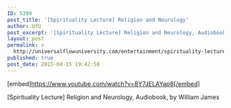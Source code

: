 ```yaml
---
ID: 5399
post_title: '[Spirituality Lecture] Religion and Neurology'
author: UfU
post_excerpt: '[Spirituality Lecture] Religion and Neurology, Audiobook, by William James'
layout: post
permalink: >
  http://universalflowuniversity.com/entertainment/spirituality-lecture-religion-and-neurology/
published: true
post_date: 2015-04-15 19:42:58
---
```

[embed]https://www.youtube.com/watch?v=8Y7JELAYap8[/embed]<br>
<p>[Spirituality Lecture] Religion and Neurology, Audiobook, by William James</p>